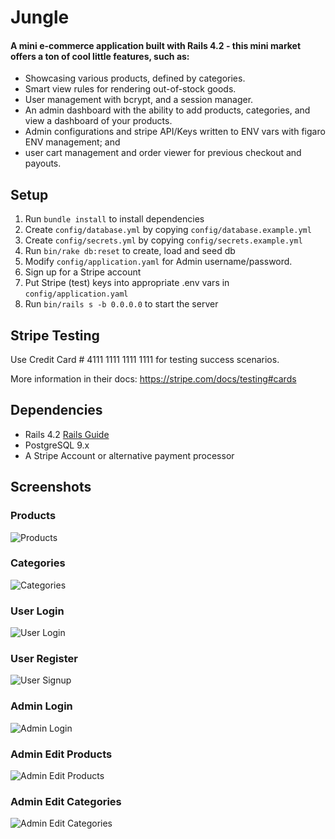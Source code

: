 # Jungle

#### A mini e-commerce application built with Rails 4.2 - this mini market offers a ton of cool little features, such as:
* Showcasing various products, defined by categories.
* Smart view rules for rendering out-of-stock goods.
* User management with bcrypt, and a session manager.
* An admin dashboard with the ability to add products, categories, and view a dashboard of your products.
* Admin configurations and stripe API/Keys written to ENV vars with figaro ENV management; and
* user cart management and order viewer for previous checkout and payouts.

## Setup

1. Run `bundle install` to install dependencies
2. Create `config/database.yml` by copying `config/database.example.yml`
3. Create `config/secrets.yml` by copying `config/secrets.example.yml`
4. Run `bin/rake db:reset` to create, load and seed db
5. Modify `config/application.yaml` for Admin username/password.
6. Sign up for a Stripe account
7. Put Stripe (test) keys into appropriate .env vars in `config/application.yaml`
8. Run `bin/rails s -b 0.0.0.0` to start the server

## Stripe Testing

Use Credit Card # 4111 1111 1111 1111 for testing success scenarios.

More information in their docs: <https://stripe.com/docs/testing#cards>

## Dependencies

- Rails 4.2 [Rails Guide](http://guides.rubyonrails.org/v4.2/)
- PostgreSQL 9.x
- A Stripe Account or alternative payment processor

## Screenshots
### Products
![Products](https://raw.githubusercontent.com/cplpearce/Jungle/master/screenshots/Products.png)
### Categories
![Categories](https://raw.githubusercontent.com/cplpearce/Jungle/master/screenshots/CategryView.png)
### User Login
![User Login](https://raw.githubusercontent.com/cplpearce/Jungle/master/screenshots/Login.png)
### User Register
![User Signup](https://raw.githubusercontent.com/cplpearce/Jungle/master/screenshots/Signup.png)
### Admin Login
![Admin Login](https://raw.githubusercontent.com/cplpearce/Jungle/master/screenshots/AdminLogin.png)
### Admin Edit Products
![Admin Edit Products](https://raw.githubusercontent.com/cplpearce/Jungle/master/screenshots/AdminProducts.png)
### Admin Edit Categories
![Admin Edit Categories](https://raw.githubusercontent.com/cplpearce/Jungle/master/screenshots/AdminCategories.png)
